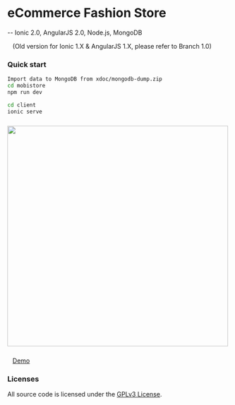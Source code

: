 # eCommerce Fashion Store

-- Ionic 2.0, AngularJS 2.0, Node.js, MongoDB

&nbsp;&nbsp;&nbsp;(Old version for Ionic 1.X & AngularJS 1.X, please refer to Branch 1.0)

### Quick start
```bash
Import data to MongoDB from xdoc/mongodb-dump.zip
cd mobistore
npm run dev

cd client
ionic serve
```

<img src="http://101.200.189.57:18080/ms/c/assets/img/demo.png?r=1" height="500px" style="margin: 10px auto;">

&nbsp;&nbsp;&nbsp;<a href="#" target="_blank">Demo</a>

### Licenses

All source code is licensed under the [GPLv3 License](LICENSE.md).
